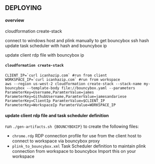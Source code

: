 ## DEPLOYING

#### overview 

cloudformation create-stack

connect to windows host and plink manually to get bouncybox ssh hash
update task scheduler with hash and bouncybox ip

update client rdp file with bouncybox ip


#### `cloudformation create-stack`

```
CLIENT_IP=`curl icanhazip.com` #run from client
WORKSPACE_IP=`curl icanhazip.com` #run from workspace
aws --region us-west-2 cloudformation create-stack --stack-name my-bouncybox --template-body file://bouncybox.yaml --parameters ParameterKey=Username,ParamterValue=james ParameterKey=GithubUsername,ParamterValue=jamesandariese ParameterKey=ClientIp ParamterValue=$CLIENT_IP ParameterKey=WorkspaceIp ParamterValue=WORKSPACE_IP
```

#### update client rdp file and task scheduler definition

run `./gen-artifacts.sh {BOUNCYBOXIP}` to create the following files:

- `chrome.rdp`
  RDP connection profile for use from the client host to connect to workspace via bouncybox proxy
- `plink_to_bouncybox.xml`
  Task Scheduler definition to maintain plink connection from workspace to bouncybox
  Import this on your workspace

